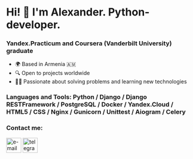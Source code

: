 # Hi! 👋 I'm Alexander. Python-developer.
### Yandex.Practicum and Coursera (Vanderbilt University) graduate
- 🌍 Based in Armenia 🇦🇲  
- 🔍 Open to projects worldwide  
- 👨‍💻 Passionate about solving problems and learning new technologies  
### Languages and Tools: Python / Django / Django RESTFramework / PostgreSQL / Docker / Yandex.Cloud / HTML5 / CSS / Nginx / Gunicorn / Unittest / Aiogram / Celery
### Contact me:
[<img src='https://upload.wikimedia.org/wikipedia/commons/4/4e/Gmail_Icon.png' alt='e-mail' height='40'>](mailto:galenfea@gmail.com)
[<img src='https://upload.wikimedia.org/wikipedia/commons/8/82/Telegram_logo.svg' alt='telegram' height='40'>](http://t.me/Galenfea)
